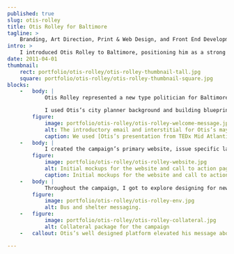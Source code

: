 ```yaml
---
published: true
slug: otis-rolley
title: Otis Rolley for Baltimore
tagline: >
    Branding, Art Direction, Print & Web Design, and Front End Development
intro: >
    I introduced Otis Rolley to Baltimore, positioning him as a strong candidate with the plan and skills to move Baltimore forward.
date: 2011-04-01
thumbnail:
    rect: portfolio/otis-rolley/otis-rolley-thumbnail-tall.jpg
    square: portfolio/otis-rolley/otis-rolley-thumbnail-square.jpg
blocks:
    -   body: |
            Otis Rolley represented a new type politician for Baltimore, an official without political baggage. He saw the way design and digital strategy won the 2008 election, and wanted to make sure his campaign also utilized those tools effectively.

            I used Otis’s city planner background and building blueprints as inspiration. Instead of a traditional blue, I used a purple tinge to tie into Baltimore’s love for their football team. Otis’s typeface was geometric, strong, and reads well at all scales.
        figure:
            image: portfolio/otis-rolley/otis-rolley-welcome-message.jpg
            alt: The introductory email and interstitial for Otis’s mayoral campaign
            caption: We used [Otis’s presentation from TEDx Mid Atlantic](https://www.youtube.com/watch?v=rfka3clhZLU) as a way to introduce Otis and his policies.
    -   body: |
            I created the campaign’s primary website, issue specific landing pages, and donation emails. All elements shared between them a flexible design system, adapted to each specific use.
        figure:
            image: portfolio/otis-rolley/otis-rolley-website.jpg
            alt: Initial mockups for the website and call to action page.
            caption: Initial mockups for the website and call to action page.
    -   body: |
            Throughout the campaign, I got to explore designing for new environments. I designed collateral, lawn signs, bus & shelter banners, and even building signage.
        figure:
            image: portfolio/otis-rolley/otis-rolley-env.jpg
            alt: Bus and shelter messaging.
    -   figure:
            image: portfolio/otis-rolley/otis-rolley-collateral.jpg
            alt: Collateral package for the campaign
    -   callout: Otis’s well designed platform elevated his message above&nbsp;the&nbsp;competition.

---
```

